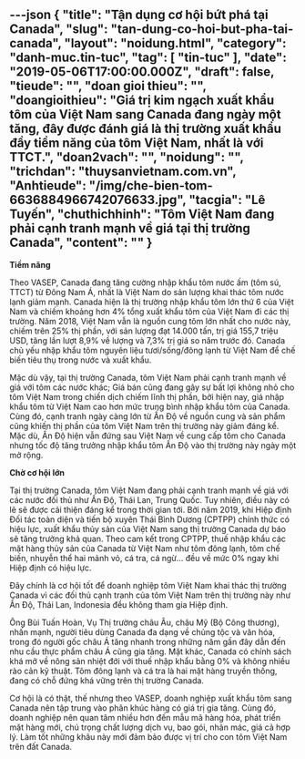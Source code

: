 ---json
{
    "title": "Tận dụng cơ hội bứt phá tại Canada",
    "slug": "tan-dung-co-hoi-but-pha-tai-canada",
    "layout": "noidung.html",
    "category": "danh-muc.tin-tuc",
    "tag": [
        "tin-tuc"
    ],
    "date": "2019-05-06T17:00:00.000Z",
    "draft": false,
    "tieude": "",
    "doan gioi thieu": "",
    "doangioithieu": "Giá trị kim ngạch xuất khẩu tôm của Việt Nam sang Canada đang ngày một tăng, đây được đánh giá là thị trường xuất khẩu đầy tiềm năng của tôm Việt Nam, nhất là với TTCT.",
    "doan2vach": "",
    "noidung": "",
    "trichdan": "thuysanvietnam.com.vn",
    "Anhtieude": "/img/che-bien-tom-6636884966742076633.jpg",
    "tacgia": "Lê Tuyến",
    "chuthichhinh": "Tôm Việt Nam đang phải cạnh tranh mạnh về giá tại thị trường Canada",
    "__content__": ""
}
---
<p><strong>Tiềm năng</strong></p>

<p>Theo VASEP, Canada đang tăng cường nhập khẩu t&ocirc;m nước ấm (t&ocirc;m s&uacute;, TTCT) từ Đ&ocirc;ng Nam &Aacute;, nhất l&agrave; Việt Nam do sản lượng khai th&aacute;c t&ocirc;m nước lạnh giảm mạnh. Canada hiện l&agrave; thị trường nhập khẩu t&ocirc;m lớn thứ 6 của Việt Nam v&agrave; chiếm khoảng hơn 4% tổng xuất khẩu t&ocirc;m của Việt Nam đi c&aacute;c thị trường. Năm 2018, Việt Nam vẫn l&agrave; nguồn cung t&ocirc;m lớn nhất cho nước n&agrave;y, chiếm tr&ecirc;n 25% thị phần, với sản lượng đạt 14.000 tấn, trị gi&aacute; 155,7 triệu USD, tăng lần lượt 8,9% về lượng v&agrave; 7,3% trị gi&aacute; so năm trước đ&oacute;. Canada chủ yếu nhập khẩu t&ocirc;m nguy&ecirc;n liệu tươi/sống/đ&ocirc;ng lạnh từ Việt Nam để chế biến ti&ecirc;u thụ trong nước v&agrave; xuất khẩu.</p>

<p>Mặc d&ugrave; vậy, tại thị trường Canada, t&ocirc;m Việt Nam phải cạnh tranh mạnh về gi&aacute; với t&ocirc;m c&aacute;c nước kh&aacute;c; Gi&aacute; b&aacute;n cũng đang g&acirc;y sự bất lợi kh&ocirc;ng nhỏ cho t&ocirc;m Việt Nam trong chiến dịch chiếm lĩnh thị phần, bởi hiện nay, gi&aacute; nhập khẩu t&ocirc;m từ Việt Nam cao hơn mức trung b&igrave;nh nhập khẩu t&ocirc;m của Canada. C&ugrave;ng đ&oacute;, cạnh tranh ng&agrave;y c&agrave;ng lớn từ Ấn Độ về nguồn cung v&agrave; sản phẩm cũng khiến thị phần của t&ocirc;m Việt Nam tr&ecirc;n thị trường n&agrave;y giảm đ&aacute;ng kể. Mặc d&ugrave;, Ấn Độ hiện vẫn đứng sau Việt Nam về cung cấp t&ocirc;m cho Canada nhưng tốc độ tăng trưởng nhập khẩu t&ocirc;m Ấn Độ v&agrave;o thị trường n&agrave;y ng&agrave;y một mở rộng.</p>

<p><strong>Chờ cơ hội lớn</strong></p>

<p>Tại thị trường Canada, t&ocirc;m Việt Nam đang phải cạnh tranh mạnh về gi&aacute; với c&aacute;c nước đối thủ như Ấn Độ, Th&aacute;i Lan, Trung Quốc. Tuy nhi&ecirc;n, điều n&agrave;y c&oacute; lẽ sẽ được cải thiện đ&aacute;ng kể trong thời gian tới. Bởi năm 2019, khi Hiệp định Đối t&aacute;c to&agrave;n diện v&agrave; tiến bộ xuy&ecirc;n Th&aacute;i B&igrave;nh Dương (CPTPP) ch&iacute;nh thức c&oacute; hiệu lực, xuất khẩu thủy sản của Việt Nam sang thị trường Canada dự b&aacute;o sẽ tăng trưởng khả quan. Theo cam kết trong CPTPP, thuế nhập khẩu c&aacute;c mặt h&agrave;ng thủy sản của Canada từ Việt Nam như t&ocirc;m đ&ocirc;ng lạnh, t&ocirc;m chế biến, nhuyễn thể hai mảnh vỏ, c&aacute; tra, c&aacute; ngừ&hellip; đều về mức 0% ngay khi Hiệp định c&oacute; hiệu lực.</p>

<p>Đ&acirc;y ch&iacute;nh l&agrave; cơ hội tốt để doanh nghiệp t&ocirc;m Việt Nam khai th&aacute;c thị trường Canada v&igrave; c&aacute;c đối thủ cạnh tranh của t&ocirc;m Việt Nam tr&ecirc;n thị trường n&agrave;y như Ấn Độ, Th&aacute;i Lan, Indonesia đều kh&ocirc;ng tham gia Hiệp định.</p>

<p>&Ocirc;ng B&ugrave;i Tuấn Ho&agrave;n, Vụ Thị trường ch&acirc;u &Acirc;u, ch&acirc;u Mỹ (Bộ C&ocirc;ng thương), nhấn mạnh, người ti&ecirc;u d&ugrave;ng Canada đa dạng về chủng tộc v&agrave; văn h&oacute;a, trong đ&oacute; người gốc ch&acirc;u &Aacute; tăng nhanh trong những năm gần đ&acirc;y dẫn đến nhu cầu thực phẩm ch&acirc;u &Aacute; cũng gia tăng. Mặt kh&aacute;c, Canada c&oacute; ch&iacute;nh s&aacute;ch kh&aacute; mở về n&ocirc;ng sản nhiệt đới với thuế nhập khẩu bằng 0% v&agrave; kh&ocirc;ng nhiều r&agrave;o cản kỹ thuật. T&ocirc;m đ&ocirc;ng lạnh v&agrave; c&aacute; tra l&agrave; hai mặt h&agrave;ng truyền thống, đang c&oacute; chỗ đứng kh&aacute; vững tr&ecirc;n thị trường Canada.</p>

<p>Cơ hội l&agrave; c&oacute; thật, thế nhưng theo VASEP, doanh nghiệp xuất khẩu t&ocirc;m sang Canada n&ecirc;n tập trung v&agrave;o ph&acirc;n kh&uacute;c h&agrave;ng c&oacute; gi&aacute; trị gia tăng. C&ugrave;ng đ&oacute;, doanh nghiệp n&ecirc;n quan t&acirc;m nhiều hơn đến mẫu m&atilde; h&agrave;ng h&oacute;a, ph&aacute;t triển mặt h&agrave;ng mới, ch&uacute; trọng chất lượng dịch vụ, bao g&oacute;i, nh&atilde;n m&aacute;c, gi&aacute; cả hợp l&yacute;. L&agrave;m tốt những kh&acirc;u n&agrave;y mới đảm bảo được vị tr&iacute; cho con t&ocirc;m Việt Nam tr&ecirc;n đất Canada.</p>
